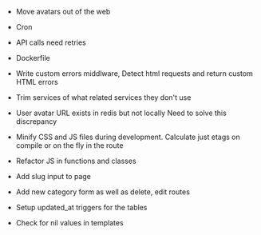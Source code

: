 * Move avatars out of the web

* Cron
* API calls need retries

* Dockerfile

* Write custom errors middlware,
  Detect html requests and return custom HTML errors
  
* Trim services of what related services they don't use

* User avatar URL exists in redis but not locally
  Need to solve this discrepancy

* Minify CSS and JS files during development.
  Calculate just etags on compile or on the fly in the route
* Refactor JS in functions and classes
* Add slug input to page
* Add new category form as well as delete, edit routes
* Setup updated_at triggers for the tables
* Check for nil values in templates